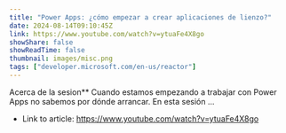 ```yaml
---
title: "Power Apps: ¿cómo empezar a crear aplicaciones de lienzo?"
date: 2024-08-14T09:10:45Z
link: https://www.youtube.com/watch?v=ytuaFe4X8go
showShare: false
showReadTime: false
thumbnail: images/misc.png
tags: ["developer.microsoft.com/en-us/reactor"]
---
```

Acerca de la sesion** Cuando estamos empezando a trabajar con Power Apps no sabemos por dónde arrancar. En esta sesión ...

- Link to article: https://www.youtube.com/watch?v=ytuaFe4X8go